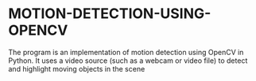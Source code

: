 # MOTION-DETECTION-USING-OPENCV
The program is an implementation of motion detection using OpenCV in Python. It uses a video source (such as a webcam or video file) to detect and highlight moving objects in the scene
